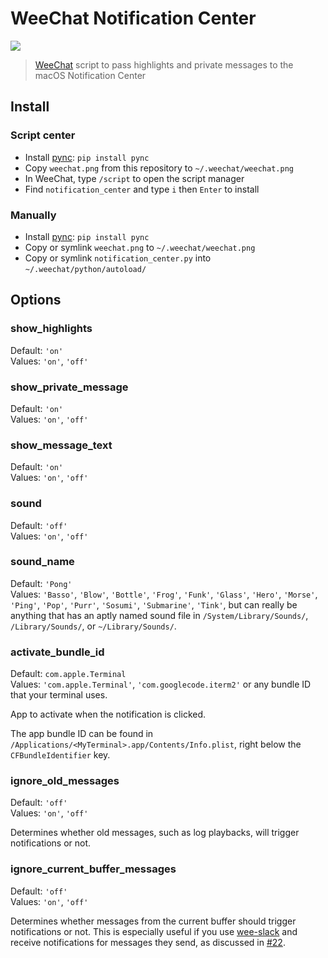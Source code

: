 # WeeChat Notification Center

![](screenshot.png)

> [WeeChat](https://weechat.org) script to pass highlights and private messages to the macOS Notification Center


## Install

### Script center

- Install [pync](https://github.com/SeTeM/pync): `pip install pync`
- Copy `weechat.png` from this repository to `~/.weechat/weechat.png`
- In WeeChat, type `/script` to open the script manager
- Find `notification_center` and type `i` then `Enter` to install

### Manually

- Install [pync](https://github.com/SeTeM/pync): `pip install pync`
- Copy or symlink `weechat.png` to `~/.weechat/weechat.png`
- Copy or symlink `notification_center.py` into `~/.weechat/python/autoload/`


## Options

### show_highlights

Default: `'on'`<br>
Values: `'on'`, `'off'`

### show_private_message

Default: `'on'`<br>
Values: `'on'`, `'off'`

### show_message_text

Default: `'on'`<br>
Values: `'on'`, `'off'`

### sound

Default: `'off'`<br>
Values: `'on'`, `'off'`

### sound_name

Default: `'Pong'`<br>
Values: `'Basso'`, `'Blow'`, `'Bottle'`, `'Frog'`, `'Funk'`, `'Glass'`, `'Hero'`, `'Morse'`, `'Ping'`, `'Pop'`, `'Purr'`, `'Sosumi'`, `'Submarine'`, `'Tink'`, but can really be anything that has an aptly named sound file in `/System/Library/Sounds/`, `/Library/Sounds/`, or `~/Library/Sounds/`.

### activate_bundle_id

Default: `com.apple.Terminal`<br>
Values: `'com.apple.Terminal'`, `'com.googlecode.iterm2'` or any bundle ID that your terminal uses.

App to activate when the notification is clicked.

The app bundle ID can be found in `/Applications/<MyTerminal>.app/Contents/Info.plist`, right below the `CFBundleIdentifier` key.

### ignore_old_messages

Default: `'off'`<br>
Values: `'on'`, `'off'`

Determines whether old messages, such as log playbacks, will trigger notifications or not.

### ignore_current_buffer_messages

Default: `'off'`<br>
Values: `'on'`, `'off'`

Determines whether messages from the current buffer should trigger notifications or not. This is especially useful if you use [wee-slack](https://github.com/wee-slack/wee-slack) and receive notifications for messages they send, as discussed in [#22](https://github.com/sindresorhus/weechat-notification-center/issues/22).
